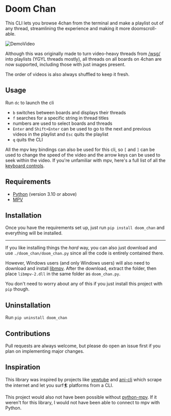 # Doom Chan

This CLI lets you browse 4chan from the terminal and make a playlist out of any thread, streamlining the experience and making it more doomscroll-able. 

![DemoVideo](./assets/demo.gif)

Although this was originally made to turn video-heavy threads from [/wsg/](https://4chan.org/wsg/catalog) into playlists (YGYL threads mostly), all threads on all boards on 4chan are now supported, including those with just images present.

The order of videos is also always shuffled to keep it fresh.

## Usage

Run `dc` to launch the cli

- `b` switches between boards and displays their threads
- `f` searches for a specific string in thread titles
- numbers are used to select boards and threads
- `Enter` and `Shift+Enter` can be used to go to the next and previous videos in the playlist and `Esc` quits the playlist
- `q` quits the CLI

All the mpv key bindings can also be used for this cli, so `[` and `]` can be used to change the speed of the video and the arrow keys can be used to seek within the video. If you're unfamiliar with mpv, here's a full list of all the [keyboard controls](https://mpv.io/manual/master/#keyboard-control).



## Requirements

- [Python](https://www.python.org/downloads/) (version 3.10 or above)
- [MPV](https://mpv.io/installation/)


## Installation

Once you have the requirements set up, just run `pip install doom_chan` and everything will be installed.

-----------------------------------------------------
If you like installing things the _hard_ way, you can also just download and use `./doom_chan/doom_chan.py` since all the code is entirely contained there. 

However, Windows users (and only Windows users) will also need to download and install [libmpv](https://sourceforge.net/projects/mpv-player-windows/files/libmpv/). After the download, extract the folder, then place `libmpv-2.dll` in the same folder as `doom_chan.py`.

You don't need to worry about any of this if you just install this project with `pip` though.

## Uninstallation

Run `pip uninstall doom_chan`

## Contributions

Pull requests are always welcome, but please do open an issue first if you plan on implementing major changes.

## Inspiration

This library was inspired by projects like [yewtube](https://github.com/mps-youtube/yewtube) and [ani-cli](https://github.com/pystardust/ani-cli) which scrape the internet and let you surf🏄 platforms from a CLI.

This project would also not have been possible without [python-mpv](https://github.com/jaseg/python-mpv). If it weren't for this library, I would not have been able to connect to mpv with Python.
